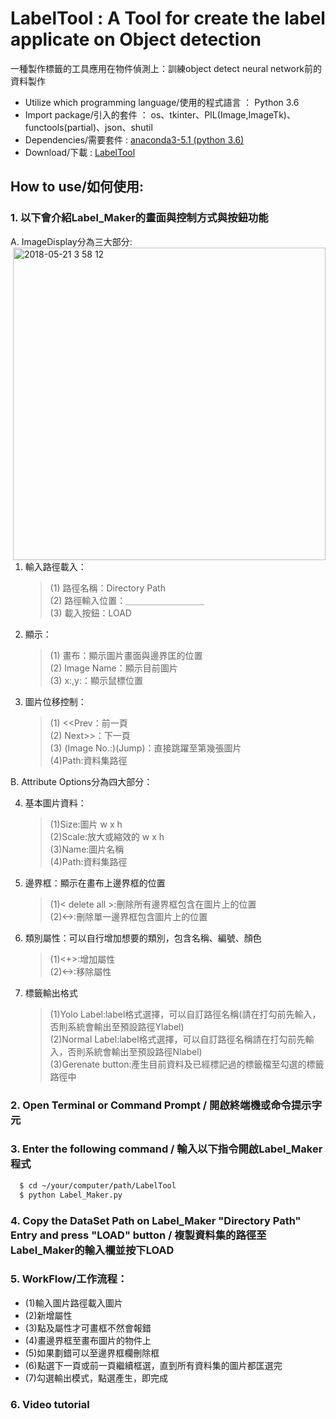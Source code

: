 # LabelTool : A Tool for create the label applicate on Object detection #
一種製作標籤的工具應用在物件偵測上：訓練object detect neural network前的資料製作 
- Utilize which programming language/使用的程式語言 ： Python 3.6 
- Import package/引入的套件 ： os、tkinter、PIL(Image,ImageTk)、functools(partial)、json、shutil 
- Dependencies/需要套件 : [anaconda3-5.1 (python 3.6)](https://repo.continuum.io/archive/) 
- Download/下載 : [LabelTool](https://github.com/kevinbear/LabelTool)

## How to use/如何使用: ##
 ### 1. 以下會介紹Label_Maker的畫面與控制方式與按鈕功能 ###
 A. ImageDisplay分為三大部分:
  <img width="500" align=right alt="2018-05-21 3 58 12" src="https://user-images.githubusercontent.com/13515719/40297279-d9ff418c-5d11-11e8-9a49-38e1d58f17dd.png">
 1. 輸入路徑載入：  
    > (1)  路徑名稱：Directory Path  
    > (2)  路徑輸入位置：＿＿＿＿＿＿＿＿＿  
    > (3)  載入按鈕：LOAD  
 2. 顯示：  
     > (1)  畫布：顯示圖片畫面與邊界匡的位置  
     > (2)  Image Name：顯示目前圖片  
     > (3)  x:,y:：顯示鼠標位置 
 3. 圖片位移控制：
     > (1)  <<Prev：前一頁  
     > (2)  Next>>：下一頁  
     > (3)  (Image No.:)(Jump)：直接跳躍至第幾張圖片  
     > (4)Path:資料集路徑

 B. Attribute Options分為四大部分： 
 
 4. 基本圖片資料：  
     > (1)Size:圖片 w x h  
     > (2)Scale:放大或縮效的 w x h  
     > (3)Name:圖片名稱  
     > (4)Path:資料集路徑
 5. 邊界框：顯示在畫布上邊界框的位置
      > (1)< delete all >:刪除所有邊界框包含在圖片上的位置  
      > (2)<->:刪除單一邊界框包含圖片上的位置  
 6. 類別屬性：可以自行增加想要的類別，包含名稱、編號、顏色  
      > (1)<+>:增加屬性  
      > (2)<->:移除屬性  
 7. 標籤輸出格式  
      >(1)Yolo Label:label格式選擇，可以自訂路徑名稱(請在打勾前先輸入，否則系統會輸出至預設路徑Ylabel)  
      >(2)Normal Label:label格式選擇，可以自訂路徑名稱請在打勾前先輸入，否則系統會輸出至預設路徑Nlabel)  
      >(3)Gerenate button:產生目前資料及已經標記過的標籤檔至勾選的標籤路徑中
      
### 2. Open Terminal or Command Prompt / 開啟終端機或命令提示字元 ###

### 3. Enter the following command / 輸入以下指令開啟Label_Maker程式 ###
  ```bash
    $ cd ~/your/computer/path/LabelTool
    $ python Label_Maker.py
  ```

### 4. Copy the DataSet Path on Label_Maker "Directory Path" Entry and press "LOAD" button / 複製資料集的路徑至Label_Maker的輸入欄並按下LOAD  ###

### 5. WorkFlow/工作流程： 
- (1)輸入圖片路徑載入圖片  
- (2)新增屬性  
- (3)點及屬性才可畫框不然會報錯  
- (4)畫邊界框至畫布圖片的物件上   
- (5)如果劃錯可以至邊界框欄刪除框   
- (6)點選下一頁或前一頁繼續框選，直到所有資料集的圖片都匡選完  
- (7)勾選輸出模式，點選產生，即完成  
 
### 6. Video tutorial
